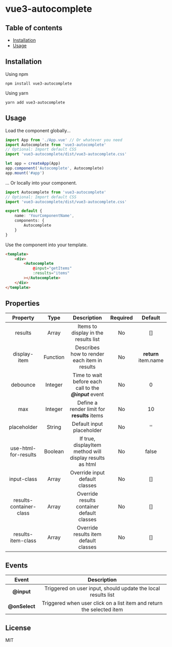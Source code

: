 # vue3-autocomplete

## Table of contents

* [Installation](#installation)
* [Usage](#usage)

## Installation

Using npm
```
npm install vue3-autocomplete
```

Using yarn
```
yarn add vue3-autocomplete
```

## Usage

Load the component globally...

```ts
import App from './App.vue' // Or whatever you need
import Autocomplete from 'vue3-autocomplete'
// Optional: Import default CSS
import 'vue3-autocomplete/dist/vue3-autocomplete.css'

let app = createApp(App)
app.component('Autocomplete', Autocomplete)
app.mount('#app')
```

... Or locally into your component.

```ts
import Autocomplete from 'vue3-autocomplete'
// Optional: Import default CSS
import 'vue3-autocomplete/dist/vue3-autocomplete.css'

export default {
    name: 'YourComponentName',
    components: {
        Autocomplete
    }
}
```

Use the component into your template.

```html
<template>
    <div>
        <Autocomplete
            @input="getItems"
            :results="items"
        ></Autocomplete>
    </div>
</template>
```

## Properties

| Property | Type  | Description | Required | Default |
| :------: | :---: | :---------: | :------: | :-----: |
| results | Array | Items to display in the results list | No | [] |
| display-item | Function | Describes how to render each item in results | No | **return** item.name |
| debounce | Integer | Time to wait before each call to the ***@input*** event | No | 0 |
| max | Integer | Define a render limit for **results** items | No | 10 |
| placeholder | String | Default input placeholder | No | '' |
| use-html-for-results | Boolean | If true, displayItem method will display results as html | No | false |
| input-class | Array | Override input default classes | No | [] |
| results-container-class | Array | Override results container default classes | No | [] |
| results-item-class | Array | Override results item default classes | No | [] |

## Events

| Event | Description |
| :---: | :---------: |
| **@input** | Triggered on user input, should update the local results list |
| **@onSelect** | Triggered when user click on a list item and return the selected item |

## License

MIT
